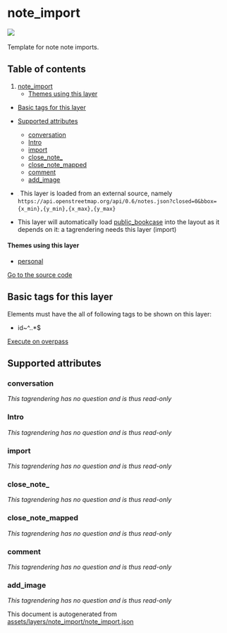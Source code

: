 

 note_import 
=============



<img src='https://mapcomplete.osm.be/teardrop:#3333cc' height="100px"> 

Template for note note imports.




## Table of contents

1. [note_import](#note_import)
      * [Themes using this layer](#themes-using-this-layer)
  - [Basic tags for this layer](#basic-tags-for-this-layer)
  - [Supported attributes](#supported-attributes)
    + [conversation](#conversation)
    + [Intro](#intro)
    + [import](#import)
    + [close_note_](#close_note_)
    + [close_note_mapped](#close_note_mapped)
    + [comment](#comment)
    + [add_image](#add_image)





  - <img src='../warning.svg' height='1rem'/> This layer is loaded from an external source, namely `https://api.openstreetmap.org/api/0.6/notes.json?closed=0&bbox={x_min},{y_min},{x_max},{y_max}`
  - This layer will automatically load  [public_bookcase](./public_bookcase.md)  into the layout as it depends on it:  a tagrendering needs this layer (import)




#### Themes using this layer 





  - [personal](https://mapcomplete.osm.be/personal)


[Go to the source code](https://github.com/pietervdvn/MapComplete/blob/develop/assets/layers/note_import/note_import.json)



 Basic tags for this layer 
---------------------------



Elements must have the all of following tags to be shown on this layer:



  - id~^..*$


[Execute on overpass](http://overpass-turbo.eu/?Q=%5Bout%3Ajson%5D%5Btimeout%3A90%5D%3B(%20%20%20%20nwr%5B%22id%22%5D(%7B%7Bbbox%7D%7D)%3B%0A)%3Bout%20body%3B%3E%3Bout%20skel%20qt%3B)



 Supported attributes 
----------------------





### conversation 



_This tagrendering has no question and is thus read-only_





### Intro 



_This tagrendering has no question and is thus read-only_





### import 



_This tagrendering has no question and is thus read-only_





### close_note_ 



_This tagrendering has no question and is thus read-only_





### close_note_mapped 



_This tagrendering has no question and is thus read-only_





### comment 



_This tagrendering has no question and is thus read-only_





### add_image 



_This tagrendering has no question and is thus read-only_

 

This document is autogenerated from [assets/layers/note_import/note_import.json](https://github.com/pietervdvn/MapComplete/blob/develop/assets/layers/note_import/note_import.json)